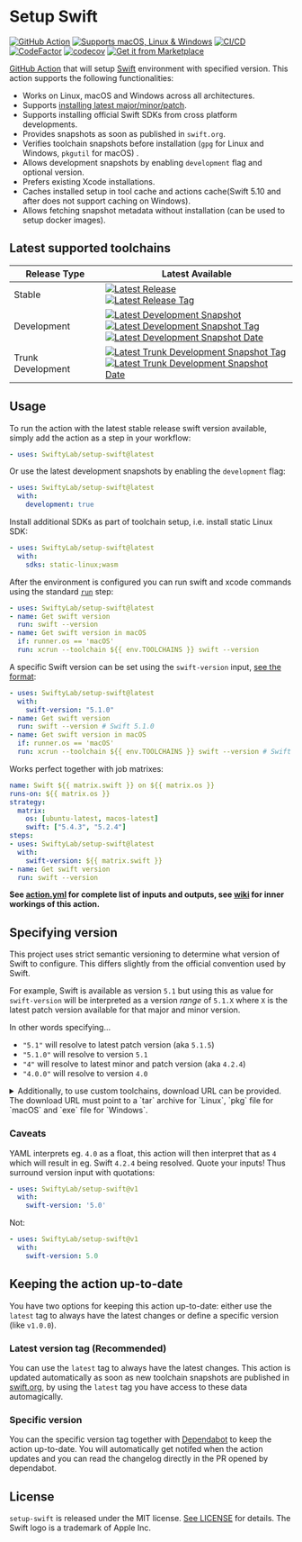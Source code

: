 # Setup Swift

[![GitHub Action](https://img.shields.io/github/v/tag/SwiftyLab/setup-swift?logo=github&label=GitHub)](https://github.com/marketplace/actions/setup-swift-environment-for-macos-linux-and-windows)
[![Supports macOS, Linux & Windows](https://img.shields.io/badge/platform-macOS%20%7C%20Linux%20%7C%20Windows-blue?label=platform)](https://help.github.com/en/actions/automating-your-workflow-with-github-actions/virtual-environments-for-github-hosted-runners#supported-runners-and-hardware-resources)
[![CI/CD](https://github.com/SwiftyLab/setup-swift/actions/workflows/main.yml/badge.svg)](https://github.com/SwiftyLab/setup-swift/actions/workflows/main.yml)
[![CodeFactor](https://www.codefactor.io/repository/github/swiftylab/setup-swift/badge)](https://www.codefactor.io/repository/github/swiftylab/setup-swift)
[![codecov](https://codecov.io/gh/SwiftyLab/setup-swift/graph/badge.svg?token=XWfSpWQ6gC)](https://codecov.io/gh/SwiftyLab/setup-swift)
[![Get it from Marketplace](https://img.shields.io/badge/Get_it-from_Marketplace-blue?logo=github)](https://github.com/marketplace/actions/setup-swift-environment-for-macos-linux-and-windows)

[GitHub Action](https://github.com/features/actions) that will setup [Swift](https://swift.org) environment with specified version.
This action supports the following functionalities:

- Works on Linux, macOS and Windows across all architectures.
- Supports [installing latest major/minor/patch](#specifying-version).
- Supports installing official Swift SDKs from cross platform developments.
- Provides snapshots as soon as published in `swift.org`.
- Verifies toolchain snapshots before installation (`gpg` for Linux and Windows, `pkgutil` for macOS) .
- Allows development snapshots by enabling `development` flag and optional version.
- Prefers existing Xcode installations.
- Caches installed setup in tool cache and actions cache(Swift 5.10 and after does not support caching on Windows).
- Allows fetching snapshot metadata without installation (can be used to setup docker images).

## Latest supported toolchains

| Release Type | Latest Available |
|--------------|------------------|
| Stable | [![Latest Release](https://img.shields.io/badge/dynamic/json?url=https%3A%2F%2Fswiftylab.github.io%2Fsetup-swift%2Fmetadata.json&query=%24.release.name&logo=swift&logoColor=white&label=Swift&color=orange)](https://www.swift.org/download/#releases)<br/>[![Latest Release Tag](https://img.shields.io/badge/dynamic/json?url=https%3A%2F%2Fswiftylab.github.io%2Fsetup-swift%2Fmetadata.json&query=%24.release.tag&logo=swift&logoColor=white&label=tag&color=orange)](https://www.swift.org/download/#releases) |
| Development | [![Latest Development Snapshot](https://img.shields.io/badge/dynamic/json?url=https%3A%2F%2Fswiftylab.github.io%2Fsetup-swift%2Fmetadata.json&query=%24.dev.name&logo=swift&logoColor=white&label=Swift&color=orange)](https://www.swift.org/download/#snapshots)<br/>[![Latest Development Snapshot Tag](https://img.shields.io/badge/dynamic/json?url=https%3A%2F%2Fswiftylab.github.io%2Fsetup-swift%2Fmetadata.json&query=%24.dev.tag&logo=swift&logoColor=white&label=tag&color=orange)](https://www.swift.org/download/#snapshots)<br/>[![Latest Development Snapshot Date](https://img.shields.io/badge/dynamic/json?url=https%3A%2F%2Fswiftylab.github.io%2Fsetup-swift%2Fmetadata.json&query=%24.dev.date&logo=swift&logoColor=white&label=date)](https://www.swift.org/download/#snapshots) |
| Trunk Development | [![Latest Trunk Development Snapshot Tag](https://img.shields.io/badge/dynamic/json?url=https%3A%2F%2Fswiftylab.github.io%2Fsetup-swift%2Fmetadata.json&query=%24.snapshot.tag&logo=swift&logoColor=white&label=tag&color=orange)](https://www.swift.org/download/#snapshots)<br/>[![Latest Trunk Development Snapshot Date](https://img.shields.io/badge/dynamic/json?url=https%3A%2F%2Fswiftylab.github.io%2Fsetup-swift%2Fmetadata.json&query=%24.snapshot.date&logo=swift&logoColor=white&label=date)](https://www.swift.org/download/#snapshots) |

## Usage

To run the action with the latest stable release swift version available, simply add the action as a step in your workflow:

```yml
- uses: SwiftyLab/setup-swift@latest
```

Or use the latest development snapshots by enabling the `development` flag:

```yml
- uses: SwiftyLab/setup-swift@latest
  with:
    development: true
```

Install additional SDKs as part of toolchain setup, i.e. install static Linux SDK:

```yml
- uses: SwiftyLab/setup-swift@latest
  with:
    sdks: static-linux;wasm
```

After the environment is configured you can run swift and xcode commands using the standard [`run`](https://help.github.com/en/actions/automating-your-workflow-with-github-actions/workflow-syntax-for-github-actions#jobsjob_idstepsrun) step:

```yml
- uses: SwiftyLab/setup-swift@latest
- name: Get swift version
  run: swift --version
- name: Get swift version in macOS
  if: runner.os == 'macOS'
  run: xcrun --toolchain ${{ env.TOOLCHAINS }} swift --version
```

A specific Swift version can be set using the `swift-version` input, [see the format](#specifying-version):

```yml
- uses: SwiftyLab/setup-swift@latest
  with:
    swift-version: "5.1.0"
- name: Get swift version
  run: swift --version # Swift 5.1.0
- name: Get swift version in macOS
  if: runner.os == 'macOS'
  run: xcrun --toolchain ${{ env.TOOLCHAINS }} swift --version # Swift 5.1.0
```

Works perfect together with job matrixes:

```yml
name: Swift ${{ matrix.swift }} on ${{ matrix.os }}
runs-on: ${{ matrix.os }}
strategy:
  matrix:
    os: [ubuntu-latest, macos-latest]
    swift: ["5.4.3", "5.2.4"]
steps:
- uses: SwiftyLab/setup-swift@latest
  with:
    swift-version: ${{ matrix.swift }}
- name: Get swift version
  run: swift --version
```

**See [action.yml](action.yml) for complete list of inputs and outputs, see [wiki](https://github.com/SwiftyLab/setup-swift/wiki) for inner workings of this action.**

## Specifying version

This project uses strict semantic versioning to determine what version of Swift to configure. This differs slightly from the official convention used by Swift.

For example, Swift is available as version `5.1` but using this as value for `swift-version` will be interpreted as a version _range_ of `5.1.X` where `X` is the latest patch version available for that major and minor version.

In other words specifying...

- `"5.1"` will resolve to latest patch version (aka `5.1.5`)
- `"5.1.0"` will resolve to version `5.1`
- `"4"` will resolve to latest minor and patch version (aka `4.2.4`)
- `"4.0.0"` will resolve to version `4.0`

<details>
  <summary>Additionally, to use custom toolchains, download URL can be provided. The download URL must point to a `tar` archive for `Linux`, `pkg` file for `macOS` and `exe` file for `Windows`.</summary>

  i.e. for `macOS`: https://github.com/swiftwasm/swift/releases/download/swift-wasm-5.10-SNAPSHOT-2024-03-30-a/swift-wasm-5.10-SNAPSHOT-2024-03-30-a-macos_x86_64.pkg
  for `Linux`: https://github.com/swiftwasm/swift/releases/download/swift-wasm-5.10-SNAPSHOT-2024-03-30-a/swift-wasm-5.10-SNAPSHOT-2024-03-30-a-ubuntu22.04_x86_64.tar.gz

  > [!IMPORTANT]
  > When using custom toolchains, please ensure that the toolchain can be installed and used on the GitHub runner, this action won't be able to validate this for custom toolchains.
</details>

### Caveats

YAML interprets eg. `4.0` as a float, this action will then interpret that as `4` which will result in eg. Swift `4.2.4` being resolved. Quote your inputs! Thus surround version input with quotations:

```yml
- uses: SwiftyLab/setup-swift@v1
  with:
    swift-version: '5.0'
```

Not:

```yml
- uses: SwiftyLab/setup-swift@v1
  with:
    swift-version: 5.0
```

## Keeping the action up-to-date

You have two options for keeping this action up-to-date: either use the `latest` tag to always have the latest changes or define a specific version (like `v1.0.0`).

### Latest version tag (Recommended)

You can use the `latest` tag to always have the latest changes. This action is updated automatically as soon as new toolchain snapshots are published in [swift.org](https://github.com/apple/swift-org-website), by using the `latest` tag you have access to these data automagically.

### Specific version

You can the specific version tag together with [Dependabot](https://docs.github.com/en/code-security/dependabot/dependabot-version-updates/about-dependabot-version-updates) to keep the action up-to-date. You will automatically get notifed when the action updates and you can read the changelog directly in the PR opened by dependabot.

## License

`setup-swift` is released under the MIT license. [See LICENSE](LICENSE) for details.
The Swift logo is a trademark of Apple Inc.
